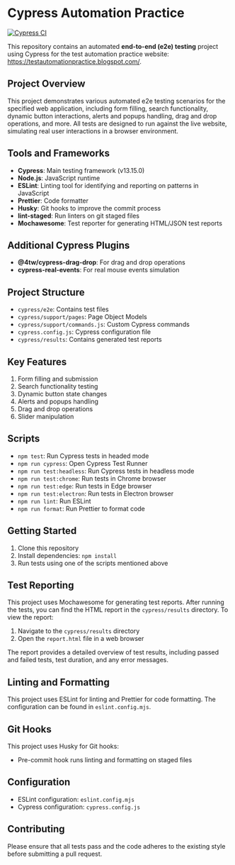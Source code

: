# Cypress Automation Practice


[![Cypress CI](https://github.com/bddwithTim/cypress-automation-practice/actions/workflows/cypress.yml/badge.svg)](https://github.com/bddwithTim/cypress-automation-practice/actions/workflows/cypress.yml)

This repository contains an automated **end-to-end (e2e) testing** project using Cypress for the test automation practice website: https://testautomationpractice.blogspot.com/. 

## Project Overview

This project demonstrates various automated e2e testing scenarios for the specified web application, including form filling, search functionality, dynamic button interactions, alerts and popups handling, drag and drop operations, and more. All tests are designed to run against the live website, simulating real user interactions in a browser environment.

## Tools and Frameworks

- **Cypress**: Main testing framework (v13.15.0)
- **Node.js**: JavaScript runtime
- **ESLint**: Linting tool for identifying and reporting on patterns in JavaScript
- **Prettier**: Code formatter
- **Husky**: Git hooks to improve the commit process
- **lint-staged**: Run linters on git staged files
- **Mochawesome**: Test reporter for generating HTML/JSON test reports

## Additional Cypress Plugins

- **@4tw/cypress-drag-drop**: For drag and drop operations
- **cypress-real-events**: For real mouse events simulation

## Project Structure

- `cypress/e2e`: Contains test files
- `cypress/support/pages`: Page Object Models
- `cypress/support/commands.js`: Custom Cypress commands
- `cypress.config.js`: Cypress configuration file
- `cypress/results`: Contains generated test reports

## Key Features

1. Form filling and submission
2. Search functionality testing
3. Dynamic button state changes
4. Alerts and popups handling
5. Drag and drop operations
6. Slider manipulation

## Scripts

- `npm test`: Run Cypress tests in headed mode
- `npm run cypress`: Open Cypress Test Runner
- `npm run test:headless`: Run Cypress tests in headless mode
- `npm run test:chrome`: Run tests in Chrome browser
- `npm run test:edge`: Run tests in Edge browser
- `npm run test:electron`: Run tests in Electron browser
- `npm run lint`: Run ESLint
- `npm run format`: Run Prettier to format code

## Getting Started

1. Clone this repository
2. Install dependencies: `npm install`
3. Run tests using one of the scripts mentioned above

## Test Reporting

This project uses Mochawesome for generating test reports. After running the tests, you can find the HTML report in the `cypress/results` directory. To view the report:

1. Navigate to the `cypress/results` directory
2. Open the `report.html` file in a web browser

The report provides a detailed overview of test results, including passed and failed tests, test duration, and any error messages.

## Linting and Formatting

This project uses ESLint for linting and Prettier for code formatting. The configuration can be found in `eslint.config.mjs`.

## Git Hooks

This project uses Husky for Git hooks:

- Pre-commit hook runs linting and formatting on staged files

## Configuration

- ESLint configuration: `eslint.config.mjs`
- Cypress configuration: `cypress.config.js`

## Contributing

Please ensure that all tests pass and the code adheres to the existing style before submitting a pull request.
